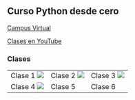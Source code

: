 ## Curso Python desde cero

[Campus Virtual](https://aulasvirtuales.bue.edu.ar)

[Clases en YouTube](https://www.youtube.com/playlist?list=PLR6qrffywxhB6FFTdb0Rm365aJ7lMU8eU)

### Clases

<table style="width:100%">
<tr>
<td>
Clase 1
<a href="https://youtu.be/dB1f7ZvfA3Q">
<img src="http://i3.ytimg.com/vi/dB1f7ZvfA3Q/maxresdefault.jpg">
</a>
</td>
<td>
Clase 2
<a href="https://youtu.be/v3KOSvG9IVE">
<img src="http://i3.ytimg.com/vi/v3KOSvG9IVE/maxresdefault.jpg">
</a>
</td>
<td>
Clase 3
<a href="https://youtu.be/_ynoniewVlM">
<img src="http://i3.ytimg.com/vi/_ynoniewVlM/maxresdefault.jpg">
</a>
</td>
</tr>
<tr>
<td>
Clase 4
<a href="https://youtu.be/RmsaiSpjv00">
<img src="http://i3.ytimg.com/vi/RmsaiSpjv00/maxresdefault.jpg">
</a>
</td>
<td>
Clase 5
<!--a href="https://youtu.be/G0ga_YVQOaw">
<img src="http://i3.ytimg.com/vi/G0ga_YVQOaw/maxresdefault.jpg"-->
</a>
</td>
<td>
Clase 6
<!--a href="https://youtu.be/NJacVZx2fv8">
<img src="http://i3.ytimg.com/vi/NJacVZx2fv8/maxresdefault.jpg"-->
</a>
</td>
</tr>
</table>


